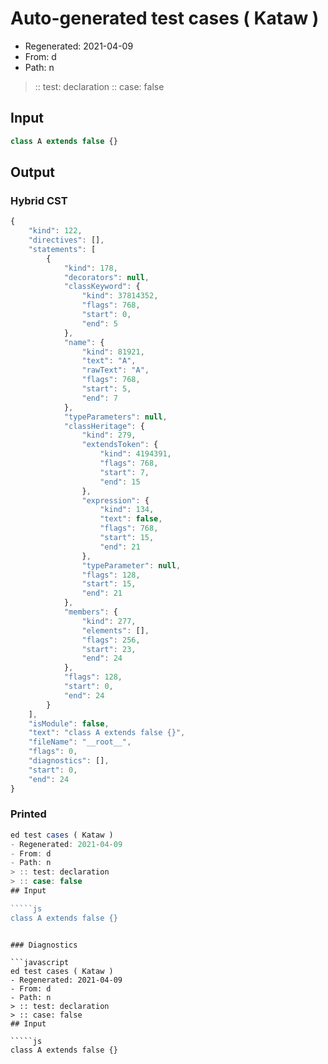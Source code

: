 # Auto-generated test cases ( Kataw )
- Regenerated: 2021-04-09
- From: d
- Path: n
> :: test: declaration
> :: case: false
## Input

`````js
class A extends false {}
`````

## Output

### Hybrid CST

```javascript
{
    "kind": 122,
    "directives": [],
    "statements": [
        {
            "kind": 178,
            "decorators": null,
            "classKeyword": {
                "kind": 37814352,
                "flags": 768,
                "start": 0,
                "end": 5
            },
            "name": {
                "kind": 81921,
                "text": "A",
                "rawText": "A",
                "flags": 768,
                "start": 5,
                "end": 7
            },
            "typeParameters": null,
            "classHeritage": {
                "kind": 279,
                "extendsToken": {
                    "kind": 4194391,
                    "flags": 768,
                    "start": 7,
                    "end": 15
                },
                "expression": {
                    "kind": 134,
                    "text": false,
                    "flags": 768,
                    "start": 15,
                    "end": 21
                },
                "typeParameter": null,
                "flags": 128,
                "start": 15,
                "end": 21
            },
            "members": {
                "kind": 277,
                "elements": [],
                "flags": 256,
                "start": 23,
                "end": 24
            },
            "flags": 128,
            "start": 0,
            "end": 24
        }
    ],
    "isModule": false,
    "text": "class A extends false {}",
    "fileName": "__root__",
    "flags": 0,
    "diagnostics": [],
    "start": 0,
    "end": 24
}
```

### Printed

```javascript
ed test cases ( Kataw )
- Regenerated: 2021-04-09
- From: d
- Path: n
> :: test: declaration
> :: case: false
## Input

`````js
class A extends false {}
`````
```

### Diagnostics

```javascript
ed test cases ( Kataw )
- Regenerated: 2021-04-09
- From: d
- Path: n
> :: test: declaration
> :: case: false
## Input

`````js
class A extends false {}
`````
```

